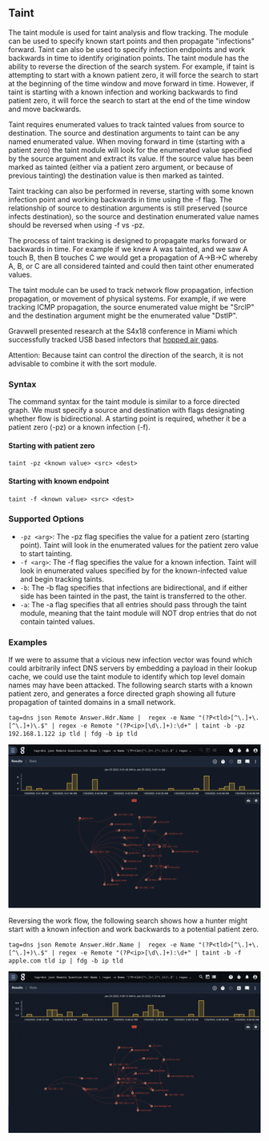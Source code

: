  
## Taint

The taint module is used for taint analysis and flow tracking.  The module can be used to specify known start points and then propagate "infections" forward.  Taint can also be used to specify infection endpoints and work backwards in time to identify origination points.  The taint module has the ability to reverse the direction of the search system.  For example, if taint is attempting to start with a known patient zero, it will force the search to start at the beginning of the time window and move forward in time.  However, if taint is starting with a known infection and working backwards to find patient zero, it will force the search to start at the end of the time window and move backwards.

Taint requires enumerated values to track tainted values from source to destination.  The source and destination arguments to taint can be any named enumerated value.  When moving forward in time (starting with a patient zero) the taint module will look for the enumerated value specified by the source argument and extract its value.  If the source value has been marked as tainted (either via a patient zero argument, or because of previous tainting) the destination value is then marked as tainted.

Taint tracking can also be performed in reverse, starting with some known infection point and working backwards in time using the -f flag.  The relationship of source to destination arguments is still preserved (source infects destination), so the source and destination enumerated value names should be reversed when using -f vs -pz.

The process of taint tracking is designed to propagate marks forward or backwards in time.  For example if we knew A was tainted, and we saw A touch B, then B touches C we would get a propagation of A->B->C whereby A, B, or C are all considered tainted and could then taint other enumerated values.

The taint module can be used to track network flow propagation, infection propagation, or movement of physical systems.  For example, if we were tracking ICMP propagation, the source enumerated value might be "SrcIP" and the destination argument might be the enumerated value "DstIP".

Gravwell presented research at the S4x18 conference in Miami which successfully tracked USB based infectors that [hopped air gaps](https://s4x18.com/sessions/using-force-directed-graphs-to-analyze-huge-event-datasets/).

Attention: Because taint can control the direction of the search, it is not advisable to combine it with the sort module.

### Syntax

The command syntax for the taint module is similar to a force directed graph.  We must specify a source and destination with flags designating whether flow is bidirectional.  A starting point is required, whether it be a patient zero (-pz) or a known infection (-f).

#### Starting with patient zero
```
taint -pz <known value> <src> <dest>
```

#### Starting with known endpoint
```
taint -f <known value> <src> <dest>
```

### Supported Options
* `-pz <arg>`: The -pz flag specifies the value for a patient zero (starting point).  Taint will look in the <src> enumerated values for the patient zero value to start tainting.
* `-f <arg>`: The -f flag specifies the value for a known infection.  Taint will look in enumerated values specified by <src> for the known-infected value and begin tracking taints.
* `-b`: The -b flag specifies that infections are bidirectional, and if either side has been tainted in the past, the taint is transferred to the other.
* `-a`: The -a flag specifies that all entries should pass through the taint module, meaning that the taint module will NOT drop entries that do not contain tainted values.

### Examples

If we were to assume that a vicious new infection vector was found which could arbitrarily infect DNS servers by embedding a payload in their lookup cache, we could use the taint module to identify which top level domain names may have been attacked.  The following search starts with a known patient zero, and generates a force directed graph showing all future propagation of tainted domains in a small network.

```
tag=dns json Remote Answer.Hdr.Name |  regex -e Name "(?P<tld>[^\.]+\.[^\.]+)\.$" | regex -e Remote "(?P<ip>[\d\.]+):\d+" | taint -b -pz 192.168.1.122 ip tld | fdg -b ip tld
```

![DNS Infection Propagation From Known Patient Zero](taintPatientZero.png)

Reversing the work flow, the following search shows how a hunter might start with a known infection and work backwards to a potential patient zero.

```
tag=dns json Remote Answer.Hdr.Name |  regex -e Name "(?P<tld>[^\.]+\.[^\.]+)\.$" | regex -e Remote "(?P<ip>[\d\.]+):\d+" | taint -b -f apple.com tld ip | fdg -b ip tld
```

![DNS Infection Propagation From Known End Point](taintBacktrack.png)
